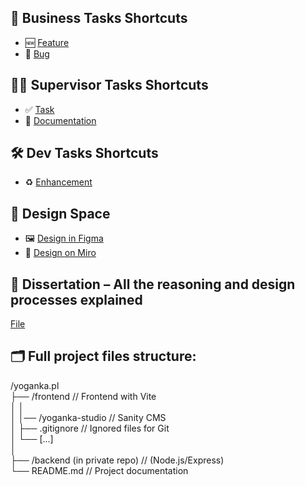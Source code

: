 ## 🚀 Business Tasks Shortcuts  
- 🆕 [Feature](https://github.com/MMadejsza/yoganka.pl/issues/new?template=task_template.yml&labels=feature,yoganka&assignees=MMadejsza)  
- 🐞 [Bug](https://github.com/MMadejsza/yoganka.pl/issues/new?template=bug_template.yml&labels=bug,yoganka&assignees=MMadejsza)

## 🧑‍💼 Supervisor Tasks Shortcuts  
- ✅ [Task](https://github.com/MMadejsza/yoganka.pl/issues/new?template=dev_issue_template.yml&labels=Supervisor&assignees=MMadejsza)  
- 📄 [Documentation](https://github.com/MMadejsza/yoganka.pl/issues/new?template=dev_issue_template.yml&labels=Supervisor,documentation&assignees=MMadejsza)

## 🛠️ Dev Tasks Shortcuts  
- ♻️ [Enhancement](https://github.com/MMadejsza/yoganka.pl/issues/new?template=task_template.yml&labels=enhancement&assignees=MMadejsza)

## 🎨 Design Space  
- 🖼️ [Design in Figma](https://www.figma.com/design/J03ewhnJpAB0Ohae4bJclh/Untitled?node-id=1-14&p=f&t=8kjRmwI8KuUSQ46t-0)  
- 🧭 [Design on Miro](https://miro.com/welcomeonboard/T3ZpUGNpamhxemJJMklKdUt6OHpOeXl1UGc4YUpRaVQ1d0xSeWtnaGU3d0FxVlpEakFvZmNLMTVGVm0zcXVRQnwzNDU4NzY0NTk5MDcxMjMzODE3fDI=?share_link_id=883729976940)

## 📘 Dissertation – All the reasoning and design processes explained  
[File](https://github.com/MMadejsza/yoganka.pl-frontend/blob/main/Maciej-Madejsza-Yoganka-Report.pdf)

## 🗂️ Full project files structure:
/yoganka.pl  
├── /frontend                        // Frontend with Vite  
│   │  
│   │── /yoganka-studio              // Sanity CMS  
│   ├── .gitignore                   // Ignored files for Git  
│   └── [...]  
│  
├── /backend  (in private repo)      // (Node.js/Express)  
└── README.md                        // Project documentation
